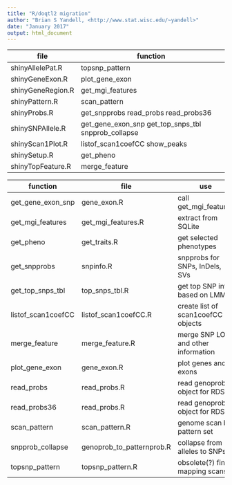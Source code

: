 ```yaml
---
title: "R/doqtl2 migration"
author: "Brian S Yandell, <http://www.stat.wisc.edu/~yandell>"
date: "January 2017"
output: html_document
---
```


file              | function
----------------- | --------
shinyAllelePat.R  | topsnp_pattern 
shinyGeneExon.R   | plot_gene_exon
shinyGeneRegion.R | get_mgi_features
shinyPattern.R    | scan_pattern
shinyProbs.R      | get_snpprobs read_probs read_probs36
shinySNPAllele.R  | get_gene_exon_snp get_top_snps_tbl snpprob_collapse
shinyScan1Plot.R  | listof_scan1coefCC show_peaks
shinySetup.R      | get_pheno
shinyTopFeature.R | merge_feature

function          | file | use
----------------- | -------- | --------
get_gene_exon_snp | gene_exon.R | call get_mgi_features
get_mgi_features  | get_mgi_features.R | extract from SQLite
get_pheno         | get_traits.R | get selected phenotypes
get_snpprobs      | snpinfo.R   | snpprobs for SNPs, InDels, SVs
get_top_snps_tbl  | top_snps_tbl.R | get top SNP info based on LMMs
listof_scan1coefCC | listof_scan1coefCC.R | create list of scan1coefCC objects
merge_feature     | merge_feature.R | merge SNP LOD and other information
plot_gene_exon    | gene_exon.R | plot genes and exons
read_probs        | read_probs.R | read genoprob object for RDS
read_probs36      | read_probs.R | read genoprob object for RDS
scan_pattern      | scan_pattern.R | genome scan by pattern set
snpprob_collapse  | genoprob_to_patternprob.R | collapse from alleles to SNPs
topsnp_pattern    | topsnp_pattern.R | obsolete(?) fine mapping scans


